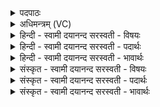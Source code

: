 <details><summary>पदपाठः</summary>

अहा॑वि। अ॒ग्ने॒। ह॒विः। आ॒स्ये᳖। ते॒। स्रु॒ची᳖वेति॑ स्रु॒चिऽइ॑व। घृ॒तम्। च॒म्वी᳖वेति॑ च॒म्वी᳖ऽइव। सोमः॑। वा॒ज॒सनि॒मिति॑ वाज॒ऽसनि॑म्। र॒यिम्। अ॒स्मे इत्य॒स्मे। सु॒वीर॒मिति॑ सु॒ऽवीर॑म्। प्र॒श॒स्तमिति॑ प्रश॒स्तम्। धे॒हि॒। य॒शस॑म्। बृ॒हन्त॑म्। ७९।
</details>

<details><summary>अधिमन्त्रम् (VC)</summary>

- अग्निर्देवता
- विदर्भिर्ऋषिः
- भुरिक्पङ्क्तिः
- पञ्चमः
</details>

<details><summary>हिन्दी - स्वामी दयानन्द सरस्वती  - विषयः</summary>

फिर उसी विषय को अगले मन्त्र में कहा है ॥
</details>

<details><summary>हिन्दी - स्वामी दयानन्द सरस्वती  - पदार्थः</summary>

पदार्थान्वयभाषाः -  हे (अग्ने) उत्तम विद्यायुक्त पुरुष ! जिस तूने (सोमः) ऐश्वर्ययुक्त (हविः) होम करने योग्य वस्तु (ते) तेरे (आस्ये) मुख में (घृतम्) (स्रुचीव) जैसे घृत स्रुच् के मुख में और (चम्वीव) जैसे यज्ञ के पात्र में होम के योग्य वस्तु वैसे (अहावि) होमा है, वह तू (अस्मे) हम लोगों में (प्रशस्तम्) बहुत उत्तम (सुवीरम्) अच्छे वीर पुरुषों के उपयोगी और (वाजसनिम्) अन्न, विज्ञान आदि गुणों का विभाग (यशसम्) कीर्त्ति करनेहारी (बृहन्तम्) बड़ी (रयिम्) राज्यलक्ष्मी को (धेहि) धारण कर ॥७९ ॥
</details>

<details><summary>हिन्दी - स्वामी दयानन्द सरस्वती  - भावार्थः</summary>

भावार्थभाषाः -  इस मन्त्र में उपमालङ्कार है। गृहस्थ पुरुषों को चाहिये कि उन्हीं का भोजन आदि से सत्कार करें, जो लोग पढ़ाना, उपदेश और अच्छे कर्मों के अनुष्ठान से जगत् में बल, पराक्रम, यश, धन और विज्ञान को बढ़ावें ॥७९ ॥
</details>

<details><summary>संस्कृत - स्वामी दयानन्द सरस्वती  - विषयः</summary>

पुनस्तमेव विषयमाह ॥
</details>

<details><summary>संस्कृत - स्वामी दयानन्द सरस्वती  - पदार्थः</summary>

पदार्थान्वयभाषाः -  हे अग्ने विद्वन् ! येन त्वया सोमो हविस्त आस्ये घृतं स्रुचीव चम्वीव हविरहावि, स त्वमस्मे प्रशस्तं सुवीरं वाजसनिं यशसं बृहन्तं रयिं धेहि ॥७९ ॥
</details>

<details><summary>संस्कृत - स्वामी दयानन्द सरस्वती  - भावार्थः</summary>

भावार्थभाषाः -  अत्रोपमालङ्कारः। गृहस्थैस्तेषामेव भोजनादिना सत्कारः कर्त्तव्यो येऽध्यापनोदेशसुकर्मानुष्ठानैर्जगति बलवीर्यकीर्त्तिधनविज्ञानानि वर्द्धयेयुः ॥७९ ॥
</details>